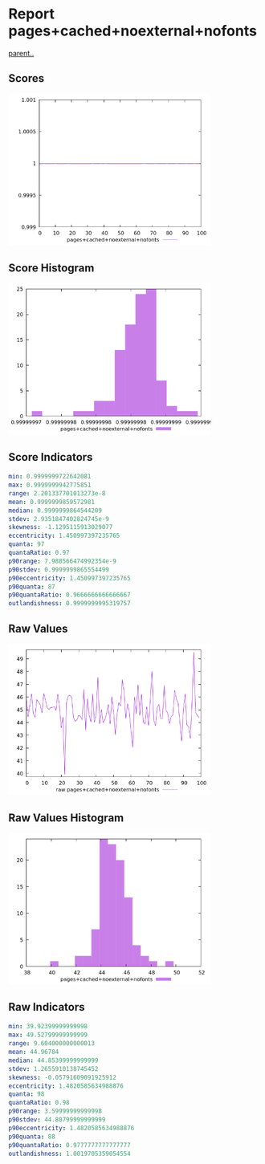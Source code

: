 # Report pages+cached+noexternal+nofonts

[parent..](./..)  


## Scores

![score](./score.png)  

## Score Histogram

![hist](./hist.png)  

## Score Indicators

```yaml
min: 0.9999999722642081
max: 0.9999999942775851
range: 2.201337701013273e-8
mean: 0.9999999859572981
median: 0.9999999864544209
stdev: 2.9351847402824745e-9
skewness: -1.1295115913029077
eccentricity: 1.450997397235765
quanta: 97
quantaRatio: 0.97
p90range: 7.988566474992354e-9
p90stdev: 0.9999999865554499
p90eccentricity: 1.450997397235765
p90quanta: 87
p90quantaRatio: 0.9666666666666667
outlandishness: 0.9999999995319757

```

## Raw Values

![raw](./raw.png)  

## Raw Values Histogram

![raw hist](./raw_hist.png)  

## Raw Indicators

```yaml
min: 39.92399999999998
max: 49.52799999999999
range: 9.604000000000013
mean: 44.96784
median: 44.85399999999999
stdev: 1.2655910138745452
skewness: -0.05791609091925912
eccentricity: 1.4820585634988876
quanta: 98
quantaRatio: 0.98
p90range: 3.59999999999998
p90stdev: 44.80799999999999
p90eccentricity: 1.4820585634988876
p90quanta: 88
p90quantaRatio: 0.9777777777777777
outlandishness: 1.0019705359054554

```

<style>
  img {
    max-width: 80%;
  }
</style>
      
